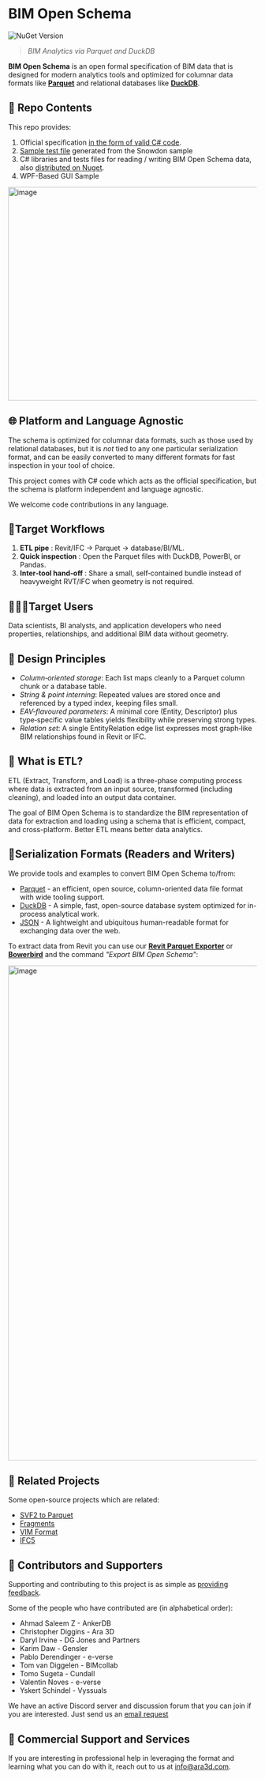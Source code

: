 # BIM Open Schema 

![NuGet Version](https://img.shields.io/nuget/v/Ara3D.BimOpenSchema.IO)

>  _BIM Analytics via Parquet and DuckDB_

**BIM Open Schema** is an open formal specification of BIM data that is designed for modern 
analytics tools and optimized for columnar data formats like [**Parquet**](https://parquet.apache.org/) and 
relational databases like [**DuckDB**](https://duckdb.org/). 

## 📖 Repo Contents

This repo provides:

1. Official specification [in the form of valid C# code](https://github.com/ara3d/bim-open-schema/blob/main/src/Ara3D.BimOpenSchema/BIMOpenSchema.cs).
2. [Sample test file](https://github.com/ara3d/bim-open-schema/tree/main/data/input) generated from the Snowdon sample 
3. C# libraries and tests files for reading / writing BIM Open Schema data, also [distributed on Nuget](https://www.nuget.org/packages/Ara3D.BimOpenSchema.IO). 
4. WPF-Based GUI Sample  

<img width="776" height="432" alt="image" src="https://github.com/user-attachments/assets/1dc9a766-32b5-47f7-b78c-49b0167993a9" />

## 🌐 Platform and Language Agnostic 

The schema is optimized for columnar data formats, such as those used
by relational databases, but it is *not* tied to any one particular serialization format, 
and can be easily converted to many different formats for fast inspection in your tool of choice. 

This project comes with C# code which acts as the official specification, but the schema is platform independent 
and language agnostic. 

We welcome code contributions in any language. 

## 🎯Target Workflows

1. **ETL pipe**  :  Revit/IFC -> Parquet -> database/BI/ML.
2. **Quick inspection**  :  Open the Parquet files with DuckDB, PowerBI, or Pandas.
3. **Inter‑tool hand‑off**  :  Share a small, self‑contained bundle instead of heavyweight RVT/IFC when geometry is not required.

## 🧑‍🤝‍🧑Target Users

Data scientists, BI analysts, and application developers who need properties, relationships, and additional BIM data without 
geometry. 

## 📐 Design Principles

- _Column‑oriented storage_: Each list maps cleanly to a Parquet column chunk or a database table.
- _String & point interning_: Repeated values are stored once and referenced by a typed index, keeping files small.
- _EAV‑flavoured parameters_: A minimal core (Entity, Descriptor) plus type‑specific value tables yields flexibility while preserving strong types.
- _Relation set_: A single EntityRelation edge list expresses most graph‑like BIM relationships found in Revit or IFC.

## 🤔 What is ETL? 

ETL (Extract, Transform, and Load) is a three-phase computing process where data is extracted from an input source, 
transformed (including cleaning), and loaded into an output data container.

The goal of BIM Open Schema is to standardize the BIM representation of data for extraction and loading using a schema 
that is efficient, compact, and cross-platform. Better ETL means better data analytics.

## 📝Serialization Formats (Readers and Writers) 

We provide tools and examples to convert BIM Open Schema to/from:

- [Parquet](https://parquet.apache.org/) - an efficient, open source, column-oriented data file format with wide tooling support.
- [DuckDB](https://duckdb.org/) - A simple, fast, open-source database system optimized for in-process analytical work.
- [JSON](https://json.org) - A lightweight and ubiquitous human-readable format for exchanging data over the web.

To extract data from Revit you can use our **[Revit Parquet Exporter](https://github.com/ara3d/bim-open-schema/releases)** 
or **[Bowerbird](https://github.com/ara3d/bowerbird)** and the command _"Export BIM Open Schema"_: 

<img width="1699" height="1002" alt="image" src="https://github.com/user-attachments/assets/a732808c-b18b-47fe-84fd-8886a50bcbd3" />

## 🔗 Related Projects

Some open-source projects which are related:

- [SVF2 to Parquet](https://github.com/wallabyway/vibe-duckdb-svf2-properties)
- [Fragments](https://github.com/ThatOpen/engine_fragment) 
- [VIM Format](https://github.com/vimaec/vim-format)
- [IFC5](https://github.com/buildingSMART/IFC5-development)

## 👥 Contributors and Supporters

Supporting and contributing to this project is as simple as [providing feedback](https://github.com/ara3d/bim-open-schema/issues/new?template=feedback.md).

Some of the people who have contributed are (in alphabetical order): 

* Ahmad Saleem Z - AnkerDB
* Christopher Diggins - Ara 3D
* Daryl Irvine - DG Jones and Partners 
* Karim Daw - Gensler
* Pablo Derendinger - e-verse
* Tom van Diggelen - BIMcollab
* Tomo Sugeta - Cundall
* Valentin Noves - e-verse
* Yskert Schindel - Vyssuals

We have an active Discord server and discussion forum that you can join if you are interested. 
Just send us an [email request](mailto:info@ara3d.com)

## 💼 Commercial Support and Services 

If you are interesting in professional help in leveraging the format and learning what you can do with it, reach out to 
us at [info@ara3d.com](mailto:info@ara3d.com).
